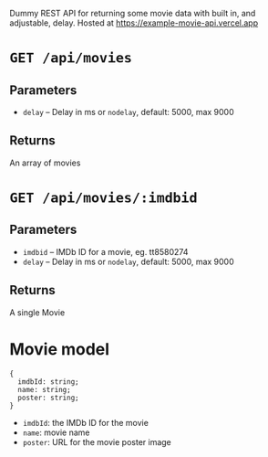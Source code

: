 Dummy REST API for returning some movie data with built in, and adjustable, delay. Hosted at https://example-movie-api.vercel.app

# `GET /api/movies`
## Parameters
* `delay` – Delay in ms or `nodelay`, default: 5000, max 9000

## Returns
An array of movies

# `GET /api/movies/:imdbid`
## Parameters
* `imdbid` – IMDb ID for a movie, eg. tt8580274
* `delay` – Delay in ms or `nodelay`, default: 5000, max 9000

## Returns
A single Movie

# Movie model
```
{
  imdbId: string;
  name: string;
  poster: string;
}
```
* `imdbId`: the IMDb ID for the movie
* `name`: movie name
* `poster`: URL for the movie poster image
